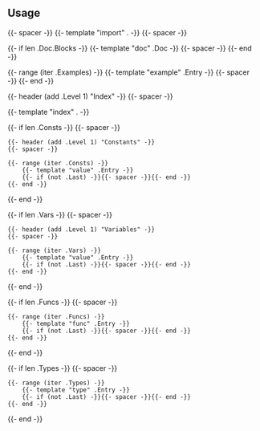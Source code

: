 ## Usage
{{- spacer -}}
{{- template "import" . -}}
{{- spacer -}}

{{- if len .Doc.Blocks -}}
	{{- template "doc" .Doc -}}
	{{- spacer -}}
{{- end -}}

{{- range (iter .Examples) -}}
	{{- template "example" .Entry -}}
	{{- spacer -}}
{{- end -}}

{{- header (add .Level 1) "Index" -}}
{{- spacer -}}

{{- template "index" . -}}

{{- if len .Consts -}}
	{{- spacer -}}

	{{- header (add .Level 1) "Constants" -}}
	{{- spacer -}}

	{{- range (iter .Consts) -}}
		{{- template "value" .Entry -}}
		{{- if (not .Last) -}}{{- spacer -}}{{- end -}}
	{{- end -}}

{{- end -}}

{{- if len .Vars -}}
	{{- spacer -}}

	{{- header (add .Level 1) "Variables" -}}
	{{- spacer -}}

	{{- range (iter .Vars) -}}
		{{- template "value" .Entry -}}
		{{- if (not .Last) -}}{{- spacer -}}{{- end -}}
	{{- end -}}

{{- end -}}

{{- if len .Funcs -}}
	{{- spacer -}}

	{{- range (iter .Funcs) -}}
		{{- template "func" .Entry -}}
		{{- if (not .Last) -}}{{- spacer -}}{{- end -}}
	{{- end -}}
{{- end -}}

{{- if len .Types -}}
	{{- spacer -}}

	{{- range (iter .Types) -}}
		{{- template "type" .Entry -}}
		{{- if (not .Last) -}}{{- spacer -}}{{- end -}}
	{{- end -}}
{{- end -}}
